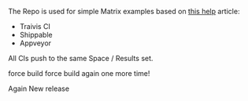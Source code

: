 The Repo is used for simple Matrix examples based on [this help](https://help.testspace.com/how-to:add-to-ci) article:

 * Traivis CI
 * Shippable
 * Appveyor
 
All CIs push to the same Space / Results set. 
 
force build
force build again
one more time!

Again
New release